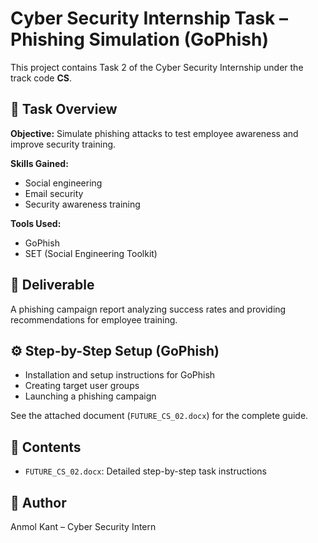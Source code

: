 # Cyber Security Internship Task – Phishing Simulation (GoPhish)

This project contains Task 2 of the Cyber Security Internship under the track code **CS**.

## 🔐 Task Overview
**Objective:** Simulate phishing attacks to test employee awareness and improve security training.

**Skills Gained:**  
- Social engineering  
- Email security  
- Security awareness training

**Tools Used:**  
- GoPhish  
- SET (Social Engineering Toolkit)

## 📌 Deliverable
A phishing campaign report analyzing success rates and providing recommendations for employee training.

## ⚙️ Step-by-Step Setup (GoPhish)
- Installation and setup instructions for GoPhish
- Creating target user groups
- Launching a phishing campaign

See the attached document (`FUTURE_CS_02.docx`) for the complete guide.

## 📂 Contents
- `FUTURE_CS_02.docx`: Detailed step-by-step task instructions

## 👤 Author
Anmol Kant – Cyber Security Intern
